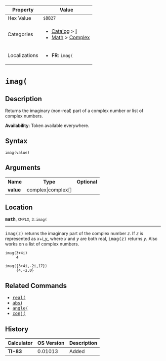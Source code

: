 | Property      | Value |
|---------------|-------|
| Hex Value     | `$BB27`|
| Categories    | <ul><li>[Catalog](<../categories/Catalog.md>) > [I](<../categories/Catalog.md#I>)</li><li>[Math](<../categories/Math.md>) > [Complex](<../categories/Math.md#Complex>)</li></ul> |
| Localizations | <ul><li><b>FR</b>: `imag(`</li></ul> |

# `imag(`

## Description
Returns the imaginary (non-real) part of a complex number or list of complex numbers.


<b>Availability</b>: Token available everywhere.

## Syntax
`imag(value)`

## Arguments
<table>
<tr><th>Name</th><th>Type</th><th>Optional</th></tr>

<tr><td><b>value</b></td><td>complex|complex[]</td><td></td></tr>

</table>

## Location
<tt><kbd><b>math</b></kbd></tt>, `CMPLX`, `3:imag(`
<hr>

<tt>imag(z)</tt> returns the imaginary part of the complex number _z_. If _z_ is represented as _x_+i_y_ where _x_ and _y_ are both real, <tt>imag(z)</tt> returns _y_. Also works on a list of complex numbers.

```ti-basic
imag(3+4i)
     4

imag({3+4i,-2i,17})
     {4,-2,0}
```

## Related Commands

*   <tt><a href="real(.md">real(</a></tt>
*   <tt><a href="abs(.md">abs(</a></tt>
*   <tt><a href="angle(.md">angle(</a></tt>
*   <tt><a href="conj(.md">conj(</a></tt>

## History
| Calculator | OS Version | Description |
|------------|------------|-------------|
| <b>TI-83</b> | 0.01013 | Added |



